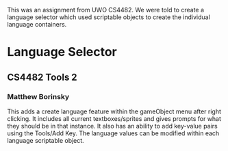 This was an assignment from UWO CS4482. We were told to create a language selector which used scriptable objects to create the individual language containers.

# Language Selector
## CS4482 Tools 2
### Matthew Borinsky
This adds a create language feature within the gameObject menu after right clicking.
It includes all current textboxes/sprites and gives prompts for what they should be in that instance.
It also has an ability to add key-value pairs using the Tools/Add Key. 
The language values can be modified within each language scriptable object.
